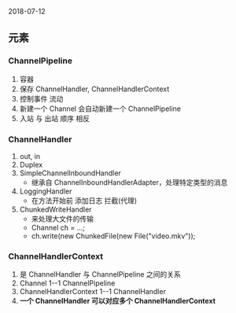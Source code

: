 2018-07-12

## 元素

### ChannelPipeline
1. 容器
2. 保存 ChannelHandler, ChannelHandlerContext
3. 控制事件 流动
4. 新建一个 Channel 会自动新建一个 ChannelPipeline
5. 入站 与 出站 顺序 相反

### ChannelHandler
1. out, in
2. Duplex
3. SimpleChannelInboundHandler
    - 继承自 ChannelInboundHandlerAdapter，处理特定类型的消息
4. LoggingHandler
    - 在方法开始前 添加日志 拦截(代理)
5. ChunkedWriteHandler
    - 来处理大文件的传输
    - Channel ch = ...;
    - ch.write(new ChunkedFile(new File("video.mkv"));

### ChannelHandlerContext
1. 是 ChannelHandler 与 ChannelPipeline 之间的关系
2. Channel 1--1 ChannelPipeline
3. ChannelHandlerContext 1--1 ChannelHandler
4. **一个 ChannelHandler 可以对应多个 ChannelHandlerContext**